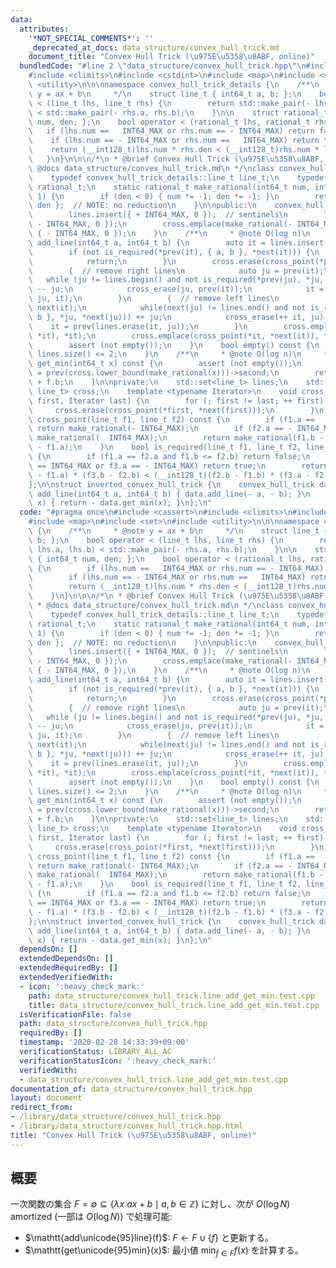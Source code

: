 ```yaml
---
data:
  attributes:
    '*NOT_SPECIAL_COMMENTS*': ''
    _deprecated_at_docs: data_structure/convex_hull_trick.md
    document_title: "Convex Hull Trick (\u975E\u5358\u8ABF, online)"
  bundledCode: "#line 2 \"data_structure/convex_hull_trick.hpp\"\n#include <cassert>\n\
    #include <climits>\n#include <cstdint>\n#include <map>\n#include <set>\n#include\
    \ <utility>\n\n\nnamespace convex_hull_trick_details {\n    /**\n     * @note\
    \ y = ax + b\n     */\n    struct line_t { int64_t a, b; };\n    bool operator\
    \ < (line_t lhs, line_t rhs) {\n        return std::make_pair(- lhs.a, lhs.b)\
    \ < std::make_pair(- rhs.a, rhs.b);\n    }\n\n    struct rational_t { int64_t\
    \ num, den; };\n    bool operator < (rational_t lhs, rational_t rhs) {\n     \
    \   if (lhs.num ==   INT64_MAX or rhs.num == - INT64_MAX) return false;\n    \
    \    if (lhs.num == - INT64_MAX or rhs.num ==   INT64_MAX) return true;\n    \
    \    return (__int128_t)lhs.num * rhs.den < (__int128_t)rhs.num * lhs.den;\n \
    \   }\n}\n\n\n/*\n * @brief Convex Hull Trick (\u975E\u5358\u8ABF, online)\n *\
    \ @docs data_structure/convex_hull_trick.md\n */\nclass convex_hull_trick {\n\
    \    typedef convex_hull_trick_details::line_t line_t;\n    typedef convex_hull_trick_details::rational_t\
    \ rational_t;\n    static rational_t make_rational(int64_t num, int64_t den =\
    \ 1) {\n        if (den < 0) { num *= -1; den *= -1; }\n        return { num,\
    \ den };  // NOTE: no reduction\n    }\n\npublic:\n    convex_hull_trick() {\n\
    \        lines.insert({ + INT64_MAX, 0 });  // sentinels\n        lines.insert({\
    \ - INT64_MAX, 0 });\n        cross.emplace(make_rational(- INT64_MAX), (line_t)\
    \ { - INT64_MAX, 0 });\n    }\n    /**\n     * @note O(log n)\n     */\n    void\
    \ add_line(int64_t a, int64_t b) {\n        auto it = lines.insert({ a, b }).first;\n\
    \        if (not is_required(*prev(it), { a, b }, *next(it))) {\n            lines.erase(it);\n\
    \            return;\n        }\n        cross.erase(cross_point(*prev(it), *next(it)));\n\
    \        {  // remove right lines\n            auto ju = prev(it);\n         \
    \   while (ju != lines.begin() and not is_required(*prev(ju), *ju, { a, b }))\
    \ -- ju;\n            cross_erase(ju, prev(it));\n            it = lines.erase(++\
    \ ju, it);\n        }\n        {  // remove left lines\n            auto ju =\
    \ next(it);\n            while(next(ju) != lines.end() and not is_required({ a,\
    \ b }, *ju, *next(ju))) ++ ju;\n            cross_erase(++ it, ju);\n        \
    \    it = prev(lines.erase(it, ju));\n        }\n        cross.emplace(cross_point(*prev(it),\
    \ *it), *it);\n        cross.emplace(cross_point(*it, *next(it)), *next(it));\n\
    \        assert (not empty());\n    }\n    bool empty() const {\n        return\
    \ lines.size() <= 2;\n    }\n    /**\n     * @note O(log n)\n     */\n    int64_t\
    \ get_min(int64_t x) const {\n        assert (not empty());\n        line_t f\
    \ = prev(cross.lower_bound(make_rational(x)))->second;\n        return f.a * x\
    \ + f.b;\n    }\n\nprivate:\n    std::set<line_t> lines;\n    std::map<rational_t,\
    \ line_t> cross;\n    template <typename Iterator>\n    void cross_erase(Iterator\
    \ first, Iterator last) {\n        for (; first != last; ++ first) {\n       \
    \     cross.erase(cross_point(*first, *next(first)));\n        }\n    }\n    rational_t\
    \ cross_point(line_t f1, line_t f2) const {\n        if (f1.a ==   INT64_MAX)\
    \ return make_rational(- INT64_MAX);\n        if (f2.a == - INT64_MAX) return\
    \ make_rational(  INT64_MAX);\n        return make_rational(f1.b - f2.b, f2.a\
    \ - f1.a);\n    }\n    bool is_required(line_t f1, line_t f2, line_t f3) const\
    \ {\n        if (f1.a == f2.a and f1.b <= f2.b) return false;\n        if (f1.a\
    \ == INT64_MAX or f3.a == - INT64_MAX) return true;\n        return (__int128_t)(f2.a\
    \ - f1.a) * (f3.b - f2.b) < (__int128_t)(f2.b - f1.b) * (f3.a - f2.a);\n    }\n\
    };\n\nstruct inverted_convex_hull_trick {\n    convex_hull_trick data;\n    void\
    \ add_line(int64_t a, int64_t b) { data.add_line(- a, - b); }\n    int64_t get_max(int64_t\
    \ x) { return - data.get_min(x); }\n};\n"
  code: "#pragma once\n#include <cassert>\n#include <climits>\n#include <cstdint>\n\
    #include <map>\n#include <set>\n#include <utility>\n\n\nnamespace convex_hull_trick_details\
    \ {\n    /**\n     * @note y = ax + b\n     */\n    struct line_t { int64_t a,\
    \ b; };\n    bool operator < (line_t lhs, line_t rhs) {\n        return std::make_pair(-\
    \ lhs.a, lhs.b) < std::make_pair(- rhs.a, rhs.b);\n    }\n\n    struct rational_t\
    \ { int64_t num, den; };\n    bool operator < (rational_t lhs, rational_t rhs)\
    \ {\n        if (lhs.num ==   INT64_MAX or rhs.num == - INT64_MAX) return false;\n\
    \        if (lhs.num == - INT64_MAX or rhs.num ==   INT64_MAX) return true;\n\
    \        return (__int128_t)lhs.num * rhs.den < (__int128_t)rhs.num * lhs.den;\n\
    \    }\n}\n\n\n/*\n * @brief Convex Hull Trick (\u975E\u5358\u8ABF, online)\n\
    \ * @docs data_structure/convex_hull_trick.md\n */\nclass convex_hull_trick {\n\
    \    typedef convex_hull_trick_details::line_t line_t;\n    typedef convex_hull_trick_details::rational_t\
    \ rational_t;\n    static rational_t make_rational(int64_t num, int64_t den =\
    \ 1) {\n        if (den < 0) { num *= -1; den *= -1; }\n        return { num,\
    \ den };  // NOTE: no reduction\n    }\n\npublic:\n    convex_hull_trick() {\n\
    \        lines.insert({ + INT64_MAX, 0 });  // sentinels\n        lines.insert({\
    \ - INT64_MAX, 0 });\n        cross.emplace(make_rational(- INT64_MAX), (line_t)\
    \ { - INT64_MAX, 0 });\n    }\n    /**\n     * @note O(log n)\n     */\n    void\
    \ add_line(int64_t a, int64_t b) {\n        auto it = lines.insert({ a, b }).first;\n\
    \        if (not is_required(*prev(it), { a, b }, *next(it))) {\n            lines.erase(it);\n\
    \            return;\n        }\n        cross.erase(cross_point(*prev(it), *next(it)));\n\
    \        {  // remove right lines\n            auto ju = prev(it);\n         \
    \   while (ju != lines.begin() and not is_required(*prev(ju), *ju, { a, b }))\
    \ -- ju;\n            cross_erase(ju, prev(it));\n            it = lines.erase(++\
    \ ju, it);\n        }\n        {  // remove left lines\n            auto ju =\
    \ next(it);\n            while(next(ju) != lines.end() and not is_required({ a,\
    \ b }, *ju, *next(ju))) ++ ju;\n            cross_erase(++ it, ju);\n        \
    \    it = prev(lines.erase(it, ju));\n        }\n        cross.emplace(cross_point(*prev(it),\
    \ *it), *it);\n        cross.emplace(cross_point(*it, *next(it)), *next(it));\n\
    \        assert (not empty());\n    }\n    bool empty() const {\n        return\
    \ lines.size() <= 2;\n    }\n    /**\n     * @note O(log n)\n     */\n    int64_t\
    \ get_min(int64_t x) const {\n        assert (not empty());\n        line_t f\
    \ = prev(cross.lower_bound(make_rational(x)))->second;\n        return f.a * x\
    \ + f.b;\n    }\n\nprivate:\n    std::set<line_t> lines;\n    std::map<rational_t,\
    \ line_t> cross;\n    template <typename Iterator>\n    void cross_erase(Iterator\
    \ first, Iterator last) {\n        for (; first != last; ++ first) {\n       \
    \     cross.erase(cross_point(*first, *next(first)));\n        }\n    }\n    rational_t\
    \ cross_point(line_t f1, line_t f2) const {\n        if (f1.a ==   INT64_MAX)\
    \ return make_rational(- INT64_MAX);\n        if (f2.a == - INT64_MAX) return\
    \ make_rational(  INT64_MAX);\n        return make_rational(f1.b - f2.b, f2.a\
    \ - f1.a);\n    }\n    bool is_required(line_t f1, line_t f2, line_t f3) const\
    \ {\n        if (f1.a == f2.a and f1.b <= f2.b) return false;\n        if (f1.a\
    \ == INT64_MAX or f3.a == - INT64_MAX) return true;\n        return (__int128_t)(f2.a\
    \ - f1.a) * (f3.b - f2.b) < (__int128_t)(f2.b - f1.b) * (f3.a - f2.a);\n    }\n\
    };\n\nstruct inverted_convex_hull_trick {\n    convex_hull_trick data;\n    void\
    \ add_line(int64_t a, int64_t b) { data.add_line(- a, - b); }\n    int64_t get_max(int64_t\
    \ x) { return - data.get_min(x); }\n};\n"
  dependsOn: []
  extendedDependsOn: []
  extendedRequiredBy: []
  extendedVerifiedWith:
  - icon: ':heavy_check_mark:'
    path: data_structure/convex_hull_trick.line_add_get_min.test.cpp
    title: data_structure/convex_hull_trick.line_add_get_min.test.cpp
  isVerificationFile: false
  path: data_structure/convex_hull_trick.hpp
  requiredBy: []
  timestamp: '2020-02-28 14:33:39+09:00'
  verificationStatus: LIBRARY_ALL_AC
  verificationStatusIcon: ':heavy_check_mark:'
  verifiedWith:
  - data_structure/convex_hull_trick.line_add_get_min.test.cpp
documentation_of: data_structure/convex_hull_trick.hpp
layout: document
redirect_from:
- /library/data_structure/convex_hull_trick.hpp
- /library/data_structure/convex_hull_trick.hpp.html
title: "Convex Hull Trick (\u975E\u5358\u8ABF, online)"
---
```

## 概要

一次関数の集合 $F = \emptyset \subseteq \lbrace \lambda x. ax + b \mid a, b \in \mathbb{Z} \rbrace$ に対し、次が $O(\log N)$ amortized (一部は $O(\log N)$) で処理可能:

-   $\mathtt{add\unicode{95}line}(f)$: $F \gets F \cup \lbrace f \rbrace$ と更新する。
-   $\mathtt{get\unicode{95}min}(x)$: 最小値 $\min _ {f \in F} f(x)$ を計算する。
